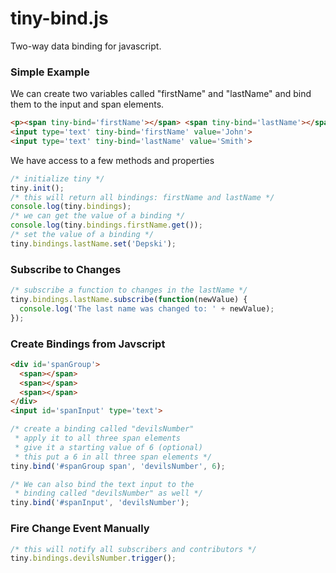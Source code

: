 tiny-bind.js
============
Two-way data binding for javascript.

### Simple Example
We can create two variables called "firstName" and "lastName" and bind them to the input and span elements.
```html
<p><span tiny-bind='firstName'></span> <span tiny-bind='lastName'></span></p>
<input type='text' tiny-bind='firstName' value='John'>
<input type='text' tiny-bind='lastName' value='Smith'>
```
We have access to a few methods and properties
```js
/* initialize tiny */
tiny.init();
/* this will return all bindings: firstName and lastName */
console.log(tiny.bindings);
/* we can get the value of a binding */
console.log(tiny.bindings.firstName.get());
/* set the value of a binding */
tiny.bindings.lastName.set('Depski');
```

### Subscribe to Changes
```js
/* subscribe a function to changes in the lastName */
tiny.bindings.lastName.subscribe(function(newValue) {
  console.log('The last name was changed to: ' + newValue);
});
```
### Create Bindings from Javscript
```html
<div id='spanGroup'>
  <span></span>
  <span></span>
  <span></span>
</div>
<input id='spanInput' type='text'>
```
```js
/* create a binding called "devilsNumber"
 * apply it to all three span elements
 * give it a starting value of 6 (optional)
 * this put a 6 in all three span elements */
tiny.bind('#spanGroup span', 'devilsNumber', 6);

/* We can also bind the text input to the
 * binding called "devilsNumber" as well */
tiny.bind('#spanInput', 'devilsNumber');
```

### Fire Change Event Manually
```js
/* this will notify all subscribers and contributors */
tiny.bindings.devilsNumber.trigger();
```
